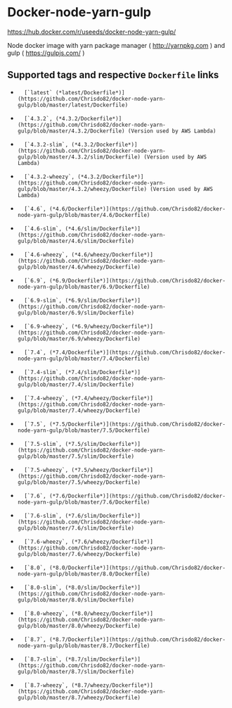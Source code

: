 # Docker-node-yarn-gulp
https://hub.docker.com/r/useeds/docker-node-yarn-gulp/

Node docker image with yarn package manager ( http://yarnpkg.com ) and gulp ( https://gulpjs.com/ )

## Supported tags and respective `Dockerfile` links

-       [`latest` (*latest/Dockerfile*)](https://github.com/Chrisdo82/docker-node-yarn-gulp/blob/master/latest/Dockerfile)
-       [`4.3.2`, (*4.3.2/Dockerfile*)](https://github.com/Chrisdo82/docker-node-yarn-gulp/blob/master/4.3.2/Dockerfile) (Version used by AWS Lambda)
-       [`4.3.2-slim`, (*4.3.2/Dockerfile*)](https://github.com/Chrisdo82/docker-node-yarn-gulp/blob/master/4.3.2/slim/Dockerfile) (Version used by AWS Lambda)
-       [`4.3.2-wheezy`, (*4.3.2/Dockerfile*)](https://github.com/Chrisdo82/docker-node-yarn-gulp/blob/master/4.3.2/wheezy/Dockerfile) (Version used by AWS Lambda)
-       [`4.6`, (*4.6/Dockerfile*)](https://github.com/Chrisdo82/docker-node-yarn-gulp/blob/master/4.6/Dockerfile)
-       [`4.6-slim`, (*4.6/slim/Dockerfile*)](https://github.com/Chrisdo82/docker-node-yarn-gulp/blob/master/4.6/slim/Dockerfile)
-       [`4.6-wheezy`, (*4.6/wheezy/Dockerfile*)](https://github.com/Chrisdo82/docker-node-yarn-gulp/blob/master/4.6/wheezy/Dockerfile)
-       [`6.9`, (*6.9/Dockerfile*)](https://github.com/Chrisdo82/docker-node-yarn-gulp/blob/master/6.9/Dockerfile)
-       [`6.9-slim`, (*6.9/slim/Dockerfile*)](https://github.com/Chrisdo82/docker-node-yarn-gulp/blob/master/6.9/slim/Dockerfile)
-       [`6.9-wheezy`, (*6.9/wheezy/Dockerfile*)](https://github.com/Chrisdo82/docker-node-yarn-gulp/blob/master/6.9/wheezy/Dockerfile)
-       [`7.4`, (*7.4/Dockerfile*)](https://github.com/Chrisdo82/docker-node-yarn-gulp/blob/master/7.4/Dockerfile)
-       [`7.4-slim`, (*7.4/slim/Dockerfile*)](https://github.com/Chrisdo82/docker-node-yarn-gulp/blob/master/7.4/slim/Dockerfile)
-       [`7.4-wheezy`, (*7.4/wheezy/Dockerfile*)](https://github.com/Chrisdo82/docker-node-yarn-gulp/blob/master/7.4/wheezy/Dockerfile)
-       [`7.5`, (*7.5/Dockerfile*)](https://github.com/Chrisdo82/docker-node-yarn-gulp/blob/master/7.5/Dockerfile)
-       [`7.5-slim`, (*7.5/slim/Dockerfile*)](https://github.com/Chrisdo82/docker-node-yarn-gulp/blob/master/7.5/slim/Dockerfile)
-       [`7.5-wheezy`, (*7.5/wheezy/Dockerfile*)](https://github.com/Chrisdo82/docker-node-yarn-gulp/blob/master/7.5/wheezy/Dockerfile)
-       [`7.6`, (*7.6/Dockerfile*)](https://github.com/Chrisdo82/docker-node-yarn-gulp/blob/master/7.6/Dockerfile)
-       [`7.6-slim`, (*7.6/slim/Dockerfile*)](https://github.com/Chrisdo82/docker-node-yarn-gulp/blob/master/7.6/slim/Dockerfile)
-       [`7.6-wheezy`, (*7.6/wheezy/Dockerfile*)](https://github.com/Chrisdo82/docker-node-yarn-gulp/blob/master/7.6/wheezy/Dockerfile)
-       [`8.0`, (*8.0/Dockerfile*)](https://github.com/Chrisdo82/docker-node-yarn-gulp/blob/master/8.0/Dockerfile)
-       [`8.0-slim`, (*8.0/slim/Dockerfile*)](https://github.com/Chrisdo82/docker-node-yarn-gulp/blob/master/8.0/slim/Dockerfile)
-       [`8.0-wheezy`, (*8.0/wheezy/Dockerfile*)](https://github.com/Chrisdo82/docker-node-yarn-gulp/blob/master/8.0/wheezy/Dockerfile)
-       [`8.7`, (*8.7/Dockerfile*)](https://github.com/Chrisdo82/docker-node-yarn-gulp/blob/master/8.7/Dockerfile)
-       [`8.7-slim`, (*8.7/slim/Dockerfile*)](https://github.com/Chrisdo82/docker-node-yarn-gulp/blob/master/8.7/slim/Dockerfile)
-       [`8.7-wheezy`, (*8.7/wheezy/Dockerfile*)](https://github.com/Chrisdo82/docker-node-yarn-gulp/blob/master/8.7/wheezy/Dockerfile)
